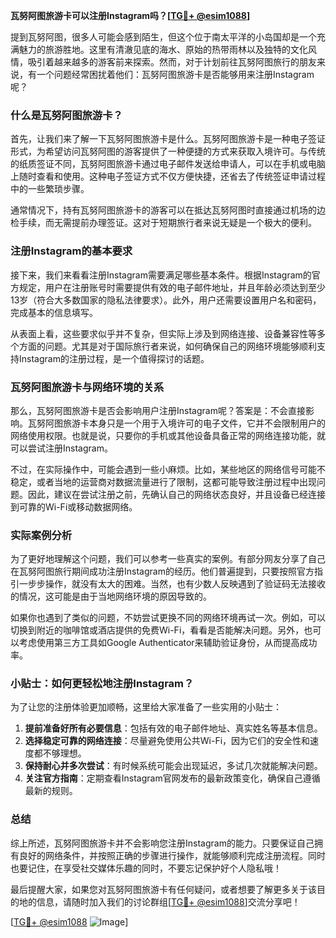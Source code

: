 **瓦努阿图旅游卡可以注册Instagram吗？[[TG💪+ @esim1088](https://t.me/s/esim1088)]**

提到瓦努阿图，很多人可能会感到陌生，但这个位于南太平洋的小岛国却是一个充满魅力的旅游胜地。这里有清澈见底的海水、原始的热带雨林以及独特的文化风情，吸引着越来越多的游客前来探索。然而，对于计划前往瓦努阿图旅行的朋友来说，有一个问题经常困扰着他们：瓦努阿图旅游卡是否能够用来注册Instagram呢？

### 什么是瓦努阿图旅游卡？

首先，让我们来了解一下瓦努阿图旅游卡是什么。瓦努阿图旅游卡是一种电子签证形式，为希望访问瓦努阿图的游客提供了一种便捷的方式来获取入境许可。与传统的纸质签证不同，瓦努阿图旅游卡通过电子邮件发送给申请人，可以在手机或电脑上随时查看和使用。这种电子签证方式不仅方便快捷，还省去了传统签证申请过程中的一些繁琐步骤。

通常情况下，持有瓦努阿图旅游卡的游客可以在抵达瓦努阿图时直接通过机场的边检手续，而无需提前办理签证。这对于短期旅行者来说无疑是一个极大的便利。

### 注册Instagram的基本要求

接下来，我们来看看注册Instagram需要满足哪些基本条件。根据Instagram的官方规定，用户在注册账号时需要提供有效的电子邮件地址，并且年龄必须达到至少13岁（符合大多数国家的隐私法律要求）。此外，用户还需要设置用户名和密码，完成基本的信息填写。

从表面上看，这些要求似乎并不复杂，但实际上涉及到网络连接、设备兼容性等多个方面的问题。尤其是对于国际旅行者来说，如何确保自己的网络环境能够顺利支持Instagram的注册过程，是一个值得探讨的话题。

### 瓦努阿图旅游卡与网络环境的关系

那么，瓦努阿图旅游卡是否会影响用户注册Instagram呢？答案是：不会直接影响。瓦努阿图旅游卡本身只是一个用于入境许可的电子文件，它并不会限制用户的网络使用权限。也就是说，只要你的手机或其他设备具备正常的网络连接功能，就可以尝试注册Instagram。

不过，在实际操作中，可能会遇到一些小麻烦。比如，某些地区的网络信号可能不稳定，或者当地的运营商对数据流量进行了限制，这都可能导致注册过程中出现问题。因此，建议在尝试注册之前，先确认自己的网络状态良好，并且设备已经连接到可靠的Wi-Fi或移动数据网络。

### 实际案例分析

为了更好地理解这个问题，我们可以参考一些真实的案例。有部分网友分享了自己在瓦努阿图旅行期间成功注册Instagram的经历。他们普遍提到，只要按照官方指引一步步操作，就没有太大的困难。当然，也有少数人反映遇到了验证码无法接收的情况，这可能是由于当地网络环境的原因导致的。

如果你也遇到了类似的问题，不妨尝试更换不同的网络环境再试一次。例如，可以切换到附近的咖啡馆或酒店提供的免费Wi-Fi，看看是否能解决问题。另外，也可以考虑使用第三方工具如Google Authenticator来辅助验证身份，从而提高成功率。

### 小贴士：如何更轻松地注册Instagram？

为了让您的注册体验更加顺畅，这里给大家准备了一些实用的小贴士：

1. **提前准备好所有必要信息**：包括有效的电子邮件地址、真实姓名等基本信息。
2. **选择稳定可靠的网络连接**：尽量避免使用公共Wi-Fi，因为它们的安全性和速度都不够理想。
3. **保持耐心并多次尝试**：有时候系统可能会出现延迟，多试几次就能解决问题。
4. **关注官方指南**：定期查看Instagram官网发布的最新政策变化，确保自己遵循最新的规则。

### 总结

综上所述，瓦努阿图旅游卡并不会影响您注册Instagram的能力。只要保证自己拥有良好的网络条件，并按照正确的步骤进行操作，就能够顺利完成注册流程。同时也要记住，在享受社交媒体乐趣的同时，不要忘记保护好个人隐私哦！

最后提醒大家，如果您对瓦努阿图旅游卡有任何疑问，或者想要了解更多关于该目的地的信息，请随时加入我们的讨论群组[[TG💪+ @esim1088](https://t.me/s/esim1088)]交流分享吧！

[[TG💪+ @esim1088](https://t.me/s/esim1088) ![Image](https://i.postimg.cc/4NQfJmqS/Snipaste-2025-05-13-00-14-12.png)]